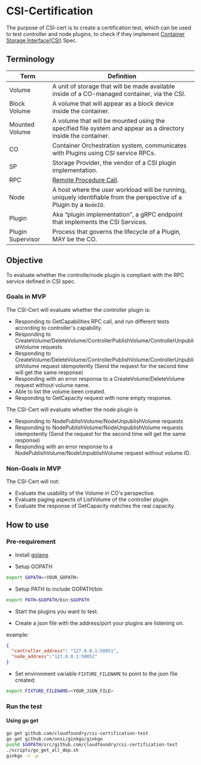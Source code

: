# CSI-Certification

The purpose of CSI-cert is to create a certification test, which can be used to test controller and node plugins, to check if they implement [Container Storage Interface(CSI)](https://github.com/container-storage-interface/spec/blob/master/spec.md) Spec. 



## Terminology

| Term              | Definition                                       |
|-------------------|--------------------------------------------------|
| Volume            | A unit of storage that will be made available inside of a CO-managed container, via the CSI.                          |
| Block Volume      | A volume that will appear as a block device inside the container.                                                     |
| Mounted Volume    | A volume that will be mounted using the specified file system and appear as a directory inside the container.         |
| CO                | Container Orchestration system, communicates with Plugins using CSI service RPCs.                                     |
| SP                | Storage Provider, the vendor of a CSI plugin implementation.                                                          |
| RPC               | [Remote Procedure Call](https://en.wikipedia.org/wiki/Remote_procedure_call).                                         |
| Node              | A host where the user workload will be running, uniquely identifiable from the perspective of a Plugin by a `NodeID`. |
| Plugin            | Aka “plugin implementation”, a gRPC endpoint that implements the CSI Services.                                        |
| Plugin Supervisor | Process that governs the lifecycle of a Plugin, MAY be the CO.                                                        |


## Objective

To evaluate whether the controlle/node plugin is compliant with the RPC service defined in CSI spec.

### Goals in MVP

The CSI-Cert will evaluate whether the controller plugin is:

* Responding to GetCapabilities RPC call, and run different tests according to controller's capability.
* Responding to CreateVolume/DeleteVolume/ControllerPublishVolume/ControllerUnpublishVolume requests
* Responding to CreateVolume/DeleteVolume/ControllerPublishVolume/ControllerUnpublishVolume request idempotently (Send the request for the second time will get the same response)
* Responding with an error response to a CreateVolume/DeleteVolume request without volume name.
* Able to list the volume been created.
* Responding to GetCapacity request with none empty response.

The CSI-Cert will evaluate whether the node plugin is 
* Responding to NodePublishVolume/NodeUnpublishVolume requests
* Responding to NodePublishVolume/NodeUnpublishVolume requests idempotently (Send the request for the second time will get the same response)
* Responding with an error response to a NodePublishVolume/NodeUnpublishVolume request without volume ID.

### Non-Goals in MVP

The CSI-Cert will not:

* Evaluate the usability of the Volume in CO's perspective.
* Evaluate paging aspects of ListVolume of the controller plugin.
* Evaluate the response of GetCapacity matches the real capacity.

## How to use

### Pre-requirement

* Install [golang](https://golang.org/doc/install).

* Setup GOPATH

```bash
export GOPATH=<YOUR_GOPATH>
```
* Setup PATH to include GOPATH/bin

```bash
export PATH=$GOPATH/bin:$GOPATH
```

* Start the plugins you want to test.

* Create a json file with the address/port your plugins are listening on. 

example:
```json
{
  "controller_address": "127.0.0.1:50051",
  "node_address":"127.0.0.1:50052"
}
```

* Set environment variable `FIXTURE_FILENAME` to point to the json file created:

```bash
export FIXTURE_FILENAME=<YOUR_JSON_FILE>
``` 

### Run the test 

#### Using go get
```bash
go get github.com/cloudfoundry/csi-certification-test
go get github.com/onsi/ginkgo/ginkgo
pushd $GOPATH/src/github.com/cloudfoundry/csi-certification-test
./scripts/go_get_all_dep.sh
ginkgo -r -p
```


